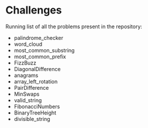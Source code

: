 # Challenges 

Running list of all the problems present in the repository: 

* palindrome_checker
* word_cloud
* most_common_substring
* most_common_prefix
* FizzBuzz  
* DiagonalDifference
* anagrams
* array_left_rotation
* PairDifference 
* MinSwaps
* valid_string  
* FibonacciNumbers
* BinaryTreeHeight
* divisible_string 









